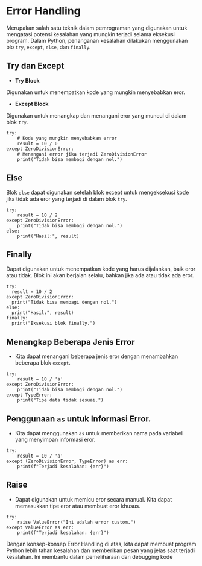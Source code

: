 # Error Handling

Merupakan salah satu teknik dalam pemrograman yang digunakan untuk mengatasi potensi kesalahan yang mungkin terjadi selama eksekusi program. Dalam Python, penanganan kesalahan dilakukan menggunakan blo `try`, `except`, `else`, dan `finally`.

## Try dan Except

- **Try Block**

Digunakan untuk menempatkan kode yang mungkin menyebabkan eror.

- **Except Block**

Digunakan untuk menangkap dan menangani eror yang muncul di dalam blok `try`.

```
try:
    # Kode yang mungkin menyebabkan error
    result = 10 / 0
except ZeroDivisionError:
    # Menangani error jika terjadi ZeroDivisionError
    print("Tidak bisa membagi dengan nol.")
```

## Else

Blok `else` dapat digunakan setelah blok except untuk mengeksekusi kode jika tidak ada eror yang terjadi di dalam blok `try`.

```
try:
    result = 10 / 2
except ZeroDivisionError:
    print("Tidak bisa membagi dengan nol.")
else:
    print("Hasil:", result)
```

## Finally

Dapat digunakan untuk menempatkan kode yang harus dijalankan, baik eror atau tidak. Blok ini akan berjalan selalu, bahkan jika ada atau tidak ada eror.

```
try:
  result = 10 / 2
except ZeroDivisionError:
  print("Tidak bisa membagi dengan nol.")
else:
  print("Hasil:", result)
finally:
  print("Eksekusi blok finally.")
```

## Menangkap Beberapa Jenis Error

- Kita dapat menangani beberapa jenis eror dengan menambahkan beberapa blok `except`.

```
try:
    result = 10 / 'a'
except ZeroDivisionError:
    print("Tidak bisa membagi dengan nol.")
except TypeError:
    print("Tipe data tidak sesuai.")
```

## Penggunaan `as` untuk Informasi Error.

- Kita dapat menggunakan `as` untuk memberikan nama pada variabel yang menyimpan informasi eror.

```
try:
    result = 10 / 'a'
except (ZeroDivisionError, TypeError) as err:
    print(f"Terjadi kesalahan: {err}")
```

## Raise

- Dapat digunakan untuk memicu eror secara manual. Kita dapat memasukkan tipe eror atau membuat eror khusus.

```
try:
    raise ValueError("Ini adalah error custom.")
except ValueError as err:
    print(f"Terjadi kesalahan: {err}")
```

Dengan konsep-konsep Error Handling di atas, kita dapat membuat program Python lebih tahan kesalahan dan memberikan pesan yang jelas saat terjadi kesalahan. Ini membantu dalam pemeliharaan dan debugging kode
